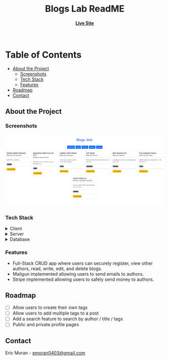 <div align="center">

  <h1>Blogs Lab ReadME</h1>
  
<h4>
    <a href="https://ejm-dev-blogs.fly.dev/">Live Site</a>
</div>

<br />

<!-- Table of Contents -->

# Table of Contents

- [About the Project](#about-the-project)
  - [Screenshots](#screenshots)
  - [Tech Stack](#tech-stack)
  - [Features](#features)
- [Roadmap](#roadmap)
- [Contact](#contact)

<!-- About the Project -->

## About the Project

<!-- Screenshots -->

### Screenshots

<div align="center"> 
  <img src="public\Assets\BlogsLab.PNG" alt="screenshot" />
</div>

<!-- TechStack -->

### Tech Stack

<details>
  <summary>Client</summary>
  <ul>
    <li>Typescript</li>
    <li>React.js</li>
    <li>Bootstrap v5</li>
  </ul>
</details>

<details>
  <summary>Server</summary>
  <ul>
    <li>Typescript</li>
    <li>Express.js</li>
    <li>Node.js</li>

  </ul>
</details>

<details>
<summary>Database</summary>
  <ul>
    <li>PostgreSQL</li>
  </ul>
</details>

<!-- Features -->

### Features

- Full-Stack CRUD app where users can securely register, view other authors, read, write, edit, and delete blogs.
- Mailgun implemented allowing users to send emails to authors.
- Stripe implemented allowing users to safely send money to authors.

<!-- Roadmap -->

## Roadmap

- [ ] Allow users to create their own tags
- [ ] Allow users to add multiple tags to a post
- [ ] Add a search feature to search by author / title / tags
- [ ] Public and private profile pages

## Contact

Eric Moran - emoran0403@gmail.com
